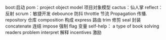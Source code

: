 boot:启动
pom：project object model 项目对象模型
cactus：仙人掌
reflect：反射
scrum：敏捷开发
debounce 防抖
throttle 节流
Propagation 传播.
repository 仓库
composition 构成
express 路由
trim 修剪
seal 封装
concatenate 连结
impose 强制
flag 变量
self-help： a type of book solving readers problem
interpret 解释
incentives 激励
